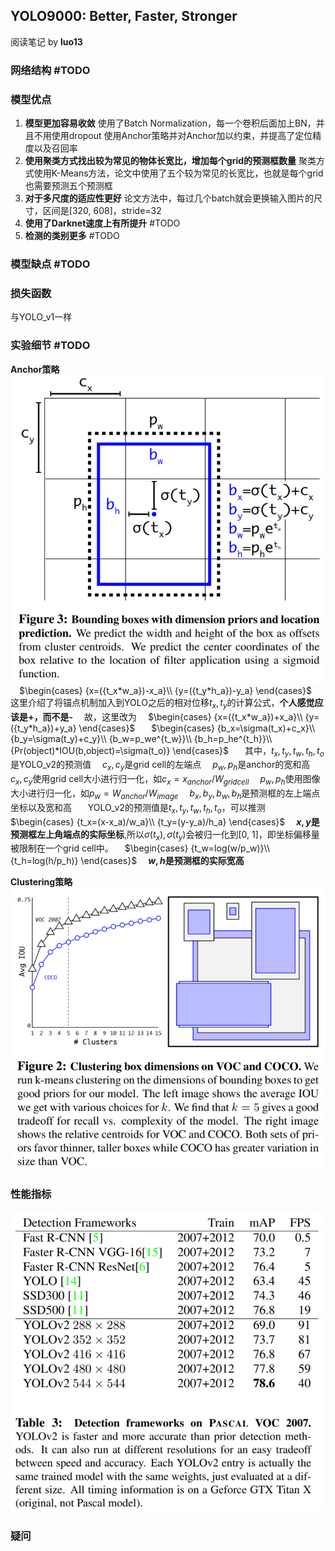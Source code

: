 ## YOLO9000: Better, Faster, Stronger
阅读笔记 by **luo13**

### 网络结构 #TODO

### 模型优点
1. **模型更加容易收敛**
   使用了Batch Normalization，每一个卷积后面加上BN，并且不用使用dropout
   使用Anchor策略并对Anchor加以约束，并提高了定位精度以及召回率
2. **使用聚类方式找出较为常见的物体长宽比，增加每个grid的预测框数量**
   聚类方式使用K-Means方法，论文中使用了五个较为常见的长宽比，也就是每个grid也需要预测五个预测框
3. **对于多尺度的适应性更好**
   论文方法中，每过几个batch就会更换输入图片的尺寸，区间是[320, 608]，stride=32
4. **使用了Darknet速度上有所提升** #TODO
5. **检测的类别更多** #TODO

### 模型缺点 #TODO

### 损失函数
与YOLO_v1一样

### 实验细节 #TODO
**Anchor策略**
![Anchor_strategy](./img/YOLO_v2/anchor_strategy.PNG)
&emsp;$\begin{cases}
{x=({t_x*w_a})-x_a}\\
{y=({t_y*h_a})-y_a}
\end{cases}$
&emsp;这里介绍了将锚点机制加入到YOLO之后的相对位移${t_x,t_y}$的计算公式，**个人感觉应该是+，而不是-**
&emsp;故，这里改为
&emsp;$\begin{cases}
{x=({t_x*w_a})+x_a}\\
{y=({t_y*h_a})+y_a}
\end{cases}$
&nbsp;
&emsp;$\begin{cases}
{b_x=\sigma(t_x)+c_x}\\
{b_y=\sigma(t_y)+c_y}\\
{b_w=p_we^{t_w}}\\
{b_h=p_he^{t_h}}\\
{Pr(object)*IOU(b,object)=\sigma(t_o)}
\end{cases}$
&nbsp;
&emsp;其中，${t_x,t_y,t_w,t_h,t_o}$是YOLO_v2的预测值
&emsp;${c_x,c_y}$是grid cell的左端点
&emsp;${p_w,p_h}$是anchor的宽和高
&emsp;${c_x,c_y}$使用grid cell大小进行归一化，如${c_x=x_{anchor}/W_{gridcell}}$
&emsp;${p_w,p_h}$使用图像大小进行归一化，如${p_w=W_{anchor}/W_{image}}$
&emsp;${b_x,b_y,b_w,b_h}$是预测框的左上端点坐标以及宽和高
&nbsp;
&emsp;YOLO_v2的预测值是${t_x,t_y,t_w,t_h,t_o}$，可以推测
&emsp;$\begin{cases}
{t_x=(x-x_a)/w_a}\\
{t_y=(y-y_a)/h_a}
\end{cases}$
&emsp;**${x, y}$是预测框左上角端点的实际坐标**,所以${\sigma(t_x),\sigma(t_y)}$会被归一化到[0, 1]，即坐标偏移量被限制在一个grid cell中。
&emsp;$\begin{cases}
{t_w=log(w/p_w)}\\
{t_h=log(h/p_h)}
\end{cases}$
&emsp;**${w, h}$是预测框的实际宽高**

**Clustering策略**
![Anchor_strategy](./img/YOLO_v2/clustering_strategy.PNG)
### 性能指标
![voc2007](./img/YOLO_v2/voc2007.PNG)

### 疑问
